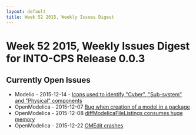 ```yaml
---
layout: default
title: Week 52 2015, Weekly Issues Digest
---
```


# Week 52 2015, Weekly Issues Digest for INTO-CPS Release 0.0.3

## Currently Open Issues

* Modelio - 2015-12-14 - [Icons used to identify "Cyber", "Sub-system" and "Physical" components](http://forge.modelio.org/issues/266)
* OpenModelica - 2015-12-07 [Bug when creation of a model in a package](https://trac.openmodelica.org/OpenModelica/ticket/3585)
* OpenModelica - 2015-12-08 [diffModelicaFileListings consumes huge memory](https://trac.openmodelica.org/OpenModelica/ticket/3588)
* OpenModelica - 2015-12-22 [OMEdit crashes](https://trac.openmodelica.org/OpenModelica/ticket/3606)
